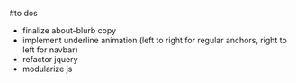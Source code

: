 #to dos
- finalize about-blurb copy
- implement underline animation (left to right for regular anchors, right to left for navbar)
- refactor jquery
- modularize js